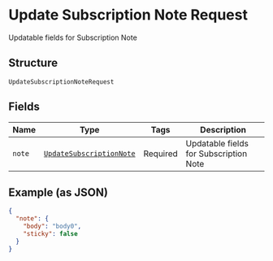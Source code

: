 
# Update Subscription Note Request

Updatable fields for Subscription Note

## Structure

`UpdateSubscriptionNoteRequest`

## Fields

| Name | Type | Tags | Description |
|  --- | --- | --- | --- |
| `note` | [`UpdateSubscriptionNote`](../../doc/models/update-subscription-note.md) | Required | Updatable fields for Subscription Note |

## Example (as JSON)

```json
{
  "note": {
    "body": "body0",
    "sticky": false
  }
}
```

